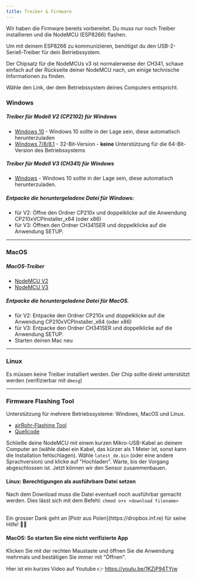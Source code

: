 ```yaml
---
title: Treiber & Firmware
---
```


Wir haben die Firmware bereits vorbereitet. Du muss nur noch Treiber installieren und die NodeMCU (ESP8266) flashen. 

Um mit deinem ESP8266 zu kommunizieren, benötigst du den USB-2-Seriell-Treiber für dein Betriebssystem. 

Der Chipsatz für die NodeMCUs v3 ist normalerweise der CH341, schaue einfach auf der Rückseite deiner NodeMCU nach, um einige technische Informationen zu finden. 

Wähle den Link, der dem Betriebssystem deines Computers entspricht.

### Windows

##### Treiber für Modell V2 (CP2102) für Windows
* [Windows 10](https://www.silabs.com/documents/public/software/CP210x_Universal_Windows_Driver.zip) - Windows 10 sollte in der Lage sein, diese automatisch herunterzuladen
* [Windows 7/8/8.1](https://www.silabs.com/documents/public/software/CP210x_Windows_Drivers.zip) - 32-Bit-Version - **keine** Unterstützung für die 64-Bit-Version des Betriebssystems

##### Treiber für Modell V3 (CH341) für Windows
* [Windows](http://www.wch.cn/downloads/file/5.html) - Windows 10 sollte in der Lage sein, diese automatisch herunterzuladen.

##### Entpacke die heruntergeladene Datei für Windows:
* für V2: Öffne den Ordner CP210x und doppelklicke auf die Anwendung CP210xVCPInstaller_x64 (oder x86)
* für V3: Öffnen den Ordner CH341SER und doppelklicke auf die Anwendung SETUP.

---

### MacOS

##### MacOS-Treiber
* [NodeMCU V2](https://www.silabs.com/documents/public/software/Mac_OSX_VCP_Driver.zip )
* [NodeMCU V3](http://www.wch.cn/downloads/file/178.html) 

##### Entpacke die heruntergeladene Datei für MacOS.
* für V2: Entpacke den Ordner CP210x und doppelklicke auf die Anwendung CP210xVCPInstaller_x64 (oder x86)
* für V3: Entpacke den Ordner CH341SER und doppelklicke auf die Anwendung SETUP.
* Starten deinen Mac neu

---

### Linux
Es müssen keine Treiber installiert werden. Der Chip sollte direkt unterstützt werden (verifizierbar mit `dmesg`)

---
### Firmware Flashing Tool 
Unterstützung für mehrere Betriebssysteme: Windows, MacOS und Linux.

* [airRohr-Flashing Tool](http://firmware.sensor.community/airrohr/flashing-tool/)
* [Quellcode](https://github.com/opendata-stuttgart/airrohr-firmware-flasher/)

Schließe deine NodeMCU mit einem kurzen Mikro-USB-Kabel an deinem Computer an (wähle dabei ein Kabel, das kürzer als 1 Meter ist, sonst kann die Installation fehlschlagen). Wähle `latest_de.bin` (oder eine andere Sprachversion) und klicke auf "Hochladen".
Warte, bis der Vorgang abgeschlossen ist. Jetzt können wir den Sensor zusammenbauen.

#### Linux: Berechtigungen als ausführbare Datei setzen
Nach dem Download muss die Datei eventuell noch ausführbar gemacht werden. Dies lässt sich mit dem Befehl: `chmod o+x <download filename>` 

<br>
Ein grosser Dank geht an [Piotr aus Polen](https://dropbox.inf.re) für seine Hilfe! 🙋‍♂️


#### MacOS: So starten Sie eine nicht verifizierte App
Klicken Sie mit der rechten Maustaste und öffnen Sie die Anwendung mehrmals und bestätigen Sie immer mit "Öffnen".

Hier ist ein kurzes Video auf Youtube 👉 https://youtu.be/1KZiP94TYjw

